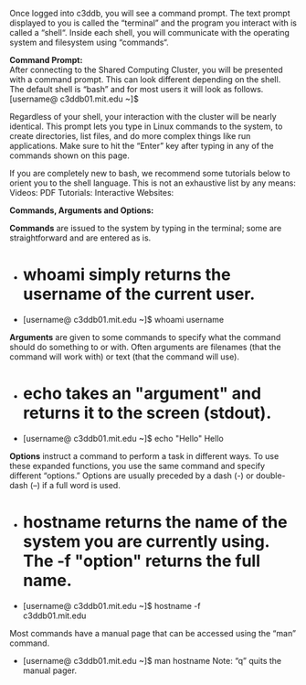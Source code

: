 Once logged into c3ddb, you will see a command prompt. The text prompt displayed to you is called the “terminal” and the program you interact with is called a “shell“. Inside each shell, you will communicate with the operating system and filesystem using “commands“. 

**Command Prompt:**                                                                                                     
After connecting to the Shared Computing Cluster, you will be presented with a command prompt. This can look different depending on the shell. The default shell is “bash” and for most users it will look as follows.               
[username@ c3ddb01.mit.edu ~]$

Regardless of your shell, your interaction with the cluster will be nearly identical. This prompt lets you type in Linux commands to the system, to create directories, list files, and do more complex things like run applications. Make sure to hit the “Enter” key after typing in any of the commands shown on this page.

If you are completely new to bash, we recommend some tutorials below to orient you to the shell language. This is not an exhaustive list by any means: 
Videos:
PDF Tutorials:
Interactive Websites:

                                                                                                                         
**Commands, Arguments and Options:**

**Commands** are issued to the system by typing in the terminal; some are straightforward and are entered as is.
* # whoami simply returns the username of the current user.
* [username@ c3ddb01.mit.edu ~]$ whoami                                                                            username

**Arguments** are given to some commands to specify what the command should do something to or with. Often arguments are filenames (that the command will work with) or text (that the command will use).
* # echo takes an "argument" and returns it to the screen (stdout).
* [username@ c3ddb01.mit.edu ~]$ echo "Hello"                                                                         Hello

**Options** instruct a command to perform a task in different ways. To use these expanded functions, you use the same command and specify different “options.” Options are usually preceded by a dash (-) or double-dash (–) if a full word is used.
* # hostname returns the name of the system you are currently using. The -f "option" returns the full name.
* [username@ c3ddb01.mit.edu ~]$ hostname -f                                                                
c3ddb01.mit.edu

Most commands have a manual page that can be accessed using the “man” command.

* [username@ c3ddb01.mit.edu ~]$ man hostname
Note: “q” quits the manual pager.